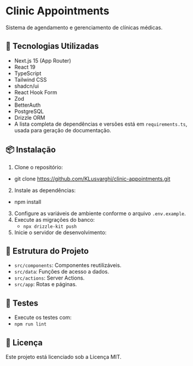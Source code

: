 # Clinic Appointments

Sistema de agendamento e gerenciamento de clínicas médicas.

## 🚀 Tecnologias Utilizadas

- Next.js 15 (App Router)
- React 19
- TypeScript
- Tailwind CSS
- shadcn/ui
- React Hook Form
- Zod
- BetterAuth
- PostgreSQL
- Drizzle ORM
- A lista completa de dependências e versões está em `requirements.ts`, usada para geração de documentação.

## 📦 Instalação

1. Clone o repositório:
- git clone https://github.com/KLusvarghi/clinic-appointments.git

2. Instale as dependências:
- npm install

3. Configure as variáveis de ambiente conforme o arquivo `.env.example`.
4. Execute as migrações do banco:
   - `npx drizzle-kit push`
5. Inicie o servidor de desenvolvimento:


## 📁 Estrutura do Projeto

- `src/components`: Componentes reutilizáveis.
- `src/data`: Funções de acesso a dados.
- `src/actions`: Server Actions.
- `src/app`: Rotas e páginas.

## 🧪 Testes

- Execute os testes com:
- `npm run lint`


## 📄 Licença

Este projeto está licenciado sob a Licença MIT.
